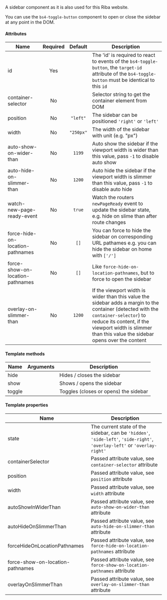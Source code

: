 A sidebar component as it is also used for this Riba website.

You can use the `bs4-toggle-button` component to open or close the sidebar at any point in the DOM.

#### Attributes

| Name                             | Required | Default |  Description                                                               |
| -------------------------------- |:--------:|:-------:| -------------------------------------------------------------------------- |
| id                               | Yes      |         | The 'id' is required to react to events of the `bs4-toggle-button`, the `target-id` attribute of the `bs4-toggle-button` must be identical to this `id` |
| container-selector               | No       |           | Selector string to get the container element from DOM                      |
| position                         | No       | `"left"`  | The sidebar can be positioned `'right'` or `'left'`                        |
| width                            | No       | `"250px"` | The width of the sidebar with unit (e.g. "px")                             |
| auto-show-on-wider-than          | No       | `1199`    | Auto show the sidebar if the viewport width is wider than this value, pass `-1` to disable auto show       |
| auto-hide-on-slimmer-than        | No       | `1200`    | Auto hide the sidebar if the viewport width is slimmer than this value, pass `-1` to disable auto hide     |
| watch-new-page-ready-event       | No       | `true`    | Watch the routers `newPageReady` event to update the sidebar state, e.g. hide on slime than after route changes |
| force-hide-on-location-pathnames | No       | `[]`      | You can force to hide the sidebar on corresponding URL pathames e.g. you can hide the sidebar on home with `['/']` |
| force-show-on-location-pathnames | No       | `[]`      | Like `force-hide-on-location-pathnames`, but to force to open the sidebar  |
| overlay-on-slimmer-than          | No       | `1200`    | If the viewport width is wider than this value the sidebar adds a margin to the container (detected with the `container-selector`) to reduce its content, if the viewport width is slimmer than this value the sidebar opens over the content |

#### Template methods

| Name                             | Arguments |  Description                                                           |
| -------------------------------- |:---------:| ---------------------------------------------------------------------- |
| hide                             |           | Hides / closes the sidebar                                             |
| show                             |           | Shows / opens the sidebar                                              |
| toggle                           |           | Toggles (closes or opens) the sidebar                                  |

#### Template properties

| Name                             |  Description                                                                                                              |
| -------------------------------- | ------------------------------------------------------------------------------------------------------------------------- |
| state                            | The current state of the sidebar, can be `'hidden'`, `'side-left'`, `'side-right'`, `'overlay-left'` or `'overlay-right'` |
| containerSelector                | Passed attribute value, see `container-selector` attribute                                                                |
| position                         | Passed attribute value, see `position` attribute                                                                          |
| width                            | Passed attribute value, see `width` attribute                                                                             |
| autoShowInWiderThan              | Passed attribute value, see `auto-show-on-wider-than` attribute                                                           |
| autoHideOnSlimmerThan            | Passed attribute value, see `auto-hide-on-slimmer-than` attribute                                                         |
| forceHideOnLocationPathnames     | Passed attribute value, see `force-hide-on-location-pathnames` attribute                                                  |
| force-show-on-location-pathnames | Passed attribute value, see `force-show-on-location-pathnames` attribute                                                  |
| overlayOnSlimmerThan             | Passed attribute value, see `overlay-on-slimmer-than` attribute                                                           |

<rv-bind-content class="pt-3">
  <template>
    <rv-example-tabs handle="bs4-sidebar-component" class="pt-3">
      <template type="single-html-file">
        <div>
          <bs4-sidebar id="example-sidebar" container-selector="#example-sidebar-container" position="right" class="p-3">
            <div rv-show="isActive" rv-on-click="hide" class="d-flex justify-content-center">
              <bs4-icon src="{{ 'icon_close.svg' | asset_url }}" size="32"></bs4-icon>
            </div>
            <p class="text-center">Hello World!</p>
          </bs4-sidebar>
          <div id="example-sidebar-container">
            <bs4-toggle-button target-id="example-sidebar" class="d-flex justify-content-center">
              <div rv-hide="isActive" rv-on-click="toggle">
                <bs4-icon src="{{ 'icon_menu.svg' | asset_url }}" size="32"></bs4-icon>
              </div>
              <div rv-show="isActive" rv-on-click="toggle">
                <bs4-icon src="{{ 'icon_close.svg' | asset_url }}" size="32"></bs4-icon>
              </div>
            </bs4-toggle-button>
            <p class="text-center">Brownie marshmallow powder apple pie bear claw jujubes. Cake sweet roll marzipan. Chocolate cake carrot cake ice cream cake ice cream sesame snaps cake. Jelly-o biscuit jelly beans sweet roll soufflé apple pie. Powder soufflé sugar plum soufflé chocolate bar liquorice oat cake. Halvah powder pudding tart marshmallow. Cake jujubes cookie ice cream danish chupa chups bear claw candy croissant. Caramels fruitcake bonbon bonbon. Fruitcake marshmallow sesame snaps icing oat cake apple pie gummies toffee. Icing bear claw chocolate bar oat cake chocolate dragée apple pie. Jelly-o jelly-o macaroon jujubes lollipop carrot cake lemon drops cake biscuit. Cotton candy muffin gingerbread chupa chups.</p>
          </div>
        </div>
      </template>
    </rv-example-tabs>
  </template>
</rv-bind-content>
